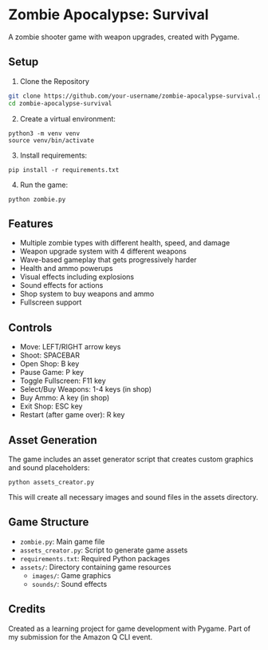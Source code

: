 # Zombie Apocalypse: Survival

A zombie shooter game with weapon upgrades, created with Pygame.

## Setup

1. Clone the Repository

```bash
git clone https://github.com/your-username/zombie-apocalypse-survival.git
cd zombie-apocalypse-survival
```

2. Create a virtual environment:
```
python3 -m venv venv
source venv/bin/activate
```

3. Install requirements:
```
pip install -r requirements.txt
```

4. Run the game:
```
python zombie.py
```

## Features

- Multiple zombie types with different health, speed, and damage
- Weapon upgrade system with 4 different weapons
- Wave-based gameplay that gets progressively harder
- Health and ammo powerups
- Visual effects including explosions
- Sound effects for actions
- Shop system to buy weapons and ammo
- Fullscreen support

## Controls

- Move: LEFT/RIGHT arrow keys
- Shoot: SPACEBAR
- Open Shop: B key
- Pause Game: P key
- Toggle Fullscreen: F11 key
- Select/Buy Weapons: 1-4 keys (in shop)
- Buy Ammo: A key (in shop)
- Exit Shop: ESC key
- Restart (after game over): R key

## Asset Generation

The game includes an asset generator script that creates custom graphics and sound placeholders:

```
python assets_creator.py
```

This will create all necessary images and sound files in the assets directory.

## Game Structure

- `zombie.py`: Main game file
- `assets_creator.py`: Script to generate game assets
- `requirements.txt`: Required Python packages
- `assets/`: Directory containing game resources
  - `images/`: Game graphics
  - `sounds/`: Sound effects

## Credits

Created as a learning project for game development with Pygame.
Part of my submission for the Amazon Q CLI event.
